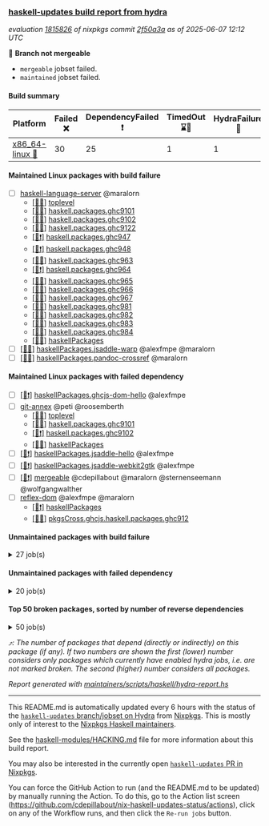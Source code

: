 ### [haskell-updates build report from hydra](https://hydra.nixos.org/jobset/nixpkgs/haskell-updates)
*evaluation [1815826](https://hydra.nixos.org/eval/1815826) of nixpkgs commit [2f50a3a](https://github.com/NixOS/nixpkgs/commits/2f50a3af8b7665456ba627ae993ddef5d7c9840c) as of 2025-06-07 12:12 UTC*

🔴 **Branch not mergeable**
  * `mergeable` jobset failed.
  * `maintained` jobset failed.

#### Build summary

 | Platform | Failed ❌ | DependencyFailed ❗ | TimedOut ⌛🚫 | HydraFailure 🚧 | Unfinished ⏳ | Success ✅ | 
 | --- | --- | --- | --- | --- | --- | --- | 
 | [x86_64-linux 🐧](https://hydra.nixos.org/eval/1815826?filter=.x86_64-linux) | 30 | 25 | 1 | 1 | 4 | 7305 | 
#### Maintained Linux packages with build failure
- [ ] [haskell-language-server](https://hydra.nixos.org/eval/1815826?filter=haskell-language-server) @maralorn
  - [[🐧✅]](https://hydra.nixos.org/build/299135290) [toplevel](https://hydra.nixos.org/eval/1815826?filter=haskell-language-server)
  - [[🐧❌]](https://hydra.nixos.org/build/299134931) [haskell.packages.ghc9101](https://hydra.nixos.org/eval/1815826?filter=haskell.packages.ghc9101.haskell-language-server)
  - [[🐧❌]](https://hydra.nixos.org/build/299135008) [haskell.packages.ghc9102](https://hydra.nixos.org/eval/1815826?filter=haskell.packages.ghc9102.haskell-language-server)
  - [[🐧✅]](https://hydra.nixos.org/build/299134963) [haskell.packages.ghc9122](https://hydra.nixos.org/eval/1815826?filter=haskell.packages.ghc9122.haskell-language-server)
  - [[🐧❗]](https://hydra.nixos.org/build/299135077) [haskell.packages.ghc947](https://hydra.nixos.org/eval/1815826?filter=haskell.packages.ghc947.haskell-language-server)
  - [[🐧❗]](https://hydra.nixos.org/build/299135084) [haskell.packages.ghc948](https://hydra.nixos.org/eval/1815826?filter=haskell.packages.ghc948.haskell-language-server)
  - [[🐧✅]](https://hydra.nixos.org/build/299135089) [haskell.packages.ghc963](https://hydra.nixos.org/eval/1815826?filter=haskell.packages.ghc963.haskell-language-server)
  - [[🐧❗]](https://hydra.nixos.org/build/299135100) [haskell.packages.ghc964](https://hydra.nixos.org/eval/1815826?filter=haskell.packages.ghc964.haskell-language-server)
  - [[🐧🚧]](https://hydra.nixos.org/build/299135160) [haskell.packages.ghc965](https://hydra.nixos.org/eval/1815826?filter=haskell.packages.ghc965.haskell-language-server)
  - [[🐧✅]](https://hydra.nixos.org/build/299135171) [haskell.packages.ghc966](https://hydra.nixos.org/eval/1815826?filter=haskell.packages.ghc966.haskell-language-server)
  - [[🐧✅]](https://hydra.nixos.org/build/299135170) [haskell.packages.ghc967](https://hydra.nixos.org/eval/1815826?filter=haskell.packages.ghc967.haskell-language-server)
  - [[🐧✅]](https://hydra.nixos.org/build/299135513) [haskell.packages.ghc981](https://hydra.nixos.org/eval/1815826?filter=haskell.packages.ghc981.haskell-language-server)
  - [[🐧✅]](https://hydra.nixos.org/build/299135814) [haskell.packages.ghc982](https://hydra.nixos.org/eval/1815826?filter=haskell.packages.ghc982.haskell-language-server)
  - [[🐧✅]](https://hydra.nixos.org/build/299136663) [haskell.packages.ghc983](https://hydra.nixos.org/eval/1815826?filter=haskell.packages.ghc983.haskell-language-server)
  - [[🐧✅]](https://hydra.nixos.org/build/299135312) [haskell.packages.ghc984](https://hydra.nixos.org/eval/1815826?filter=haskell.packages.ghc984.haskell-language-server)
  - [[🐧✅]](https://hydra.nixos.org/build/299138518) [haskellPackages](https://hydra.nixos.org/eval/1815826?filter=haskellPackages.haskell-language-server)
- [ ] [[🐧❌]](https://hydra.nixos.org/build/299139036) [haskellPackages.jsaddle-warp](https://hydra.nixos.org/eval/1815826?filter=haskellPackages.jsaddle-warp) @alexfmpe @maralorn
- [ ] [[🐧❌]](https://hydra.nixos.org/build/299140064) [haskellPackages.pandoc-crossref](https://hydra.nixos.org/eval/1815826?filter=haskellPackages.pandoc-crossref) @maralorn
#### Maintained Linux packages with failed dependency
- [ ] [[🐧❗]](https://hydra.nixos.org/build/299138002) [haskellPackages.ghcjs-dom-hello](https://hydra.nixos.org/eval/1815826?filter=haskellPackages.ghcjs-dom-hello) @alexfmpe
- [ ] [git-annex](https://hydra.nixos.org/eval/1815826?filter=git-annex) @peti @roosemberth
  - [[🐧✅]](https://hydra.nixos.org/build/299186670) [toplevel](https://hydra.nixos.org/eval/1815826?filter=git-annex)
  - [[🐧✅]](https://hydra.nixos.org/build/299186672) [haskell.packages.ghc9101](https://hydra.nixos.org/eval/1815826?filter=haskell.packages.ghc9101.git-annex)
  - [[🐧❗]](https://hydra.nixos.org/build/299186671) [haskell.packages.ghc9102](https://hydra.nixos.org/eval/1815826?filter=haskell.packages.ghc9102.git-annex)
  - [[🐧✅]](https://hydra.nixos.org/build/299186695) [haskellPackages](https://hydra.nixos.org/eval/1815826?filter=haskellPackages.git-annex)
- [ ] [[🐧❗]](https://hydra.nixos.org/build/299139051) [haskellPackages.jsaddle-hello](https://hydra.nixos.org/eval/1815826?filter=haskellPackages.jsaddle-hello) @alexfmpe
- [ ] [[🐧❗]](https://hydra.nixos.org/build/299139076) [haskellPackages.jsaddle-webkit2gtk](https://hydra.nixos.org/eval/1815826?filter=haskellPackages.jsaddle-webkit2gtk) @alexfmpe
- [ ] [[🐧❗]](https://hydra.nixos.org/build/299186761) [mergeable](https://hydra.nixos.org/eval/1815826?filter=mergeable) @cdepillabout @maralorn @sternenseemann @wolfgangwalther
- [ ] [reflex-dom](https://hydra.nixos.org/eval/1815826?filter=reflex-dom) @alexfmpe @maralorn
  - [[🐧❗]](https://hydra.nixos.org/build/299140685) [haskellPackages](https://hydra.nixos.org/eval/1815826?filter=haskellPackages.reflex-dom)
  - [[🐧✅]](https://hydra.nixos.org/build/299142553) [pkgsCross.ghcjs.haskell.packages.ghc912](https://hydra.nixos.org/eval/1815826?filter=pkgsCross.ghcjs.haskell.packages.ghc912.reflex-dom)
#### Unmaintained packages with build failure
<details><summary>27 job(s) </summary>

- [ ] [[🐧❌]](https://hydra.nixos.org/build/299137964) [haskellPackages.gi-soup2](https://hydra.nixos.org/eval/1815826?filter=haskellPackages.gi-soup2)  ⤴️ 6 | 17
- [ ] [[🐧❌]](https://hydra.nixos.org/build/299138284) [haskellPackages.gpu-vulkan-middle](https://hydra.nixos.org/eval/1815826?filter=haskellPackages.gpu-vulkan-middle)  ⤴️ 3 | 7
- [ ] [[🐧❌]](https://hydra.nixos.org/build/299142323) [haskellPackages.xml-picklers](https://hydra.nixos.org/eval/1815826?filter=haskellPackages.xml-picklers)  ⤴️ 2 | 9
- [ ] [[🐧❌]](https://hydra.nixos.org/build/299137683) [haskellPackages.fs-api](https://hydra.nixos.org/eval/1815826?filter=haskellPackages.fs-api)  ⤴️ 1 | 1
- [ ] [[🐧❌]](https://hydra.nixos.org/build/299139026) [haskellPackages.jpeg-turbo](https://hydra.nixos.org/eval/1815826?filter=haskellPackages.jpeg-turbo)  ⤴️ 1 | 1
- [ ] [[🐧❌]](https://hydra.nixos.org/build/299137849) [haskellPackages.geomancy-layout](https://hydra.nixos.org/eval/1815826?filter=haskellPackages.geomancy-layout)  ⤴️ 0 | 7
- [ ] [[🐧❌]](https://hydra.nixos.org/build/299140892) [haskellPackages.selda-json](https://hydra.nixos.org/eval/1815826?filter=haskellPackages.selda-json)  ⤴️ 0 | 2
- [ ] [[🐧❌]](https://hydra.nixos.org/build/299138327) [haskellPackages.hash-store](https://hydra.nixos.org/eval/1815826?filter=haskellPackages.hash-store)  ⤴️ 0 | 1
- [ ] [[🐧❌]](https://hydra.nixos.org/build/299139104) [haskellPackages.kmeans](https://hydra.nixos.org/eval/1815826?filter=haskellPackages.kmeans)  ⤴️ 0 | 1
- [ ] [[🐧❌]](https://hydra.nixos.org/build/299186735) [haskellPackages.wire-streams](https://hydra.nixos.org/eval/1815826?filter=haskellPackages.wire-streams)  ⤴️ 0 | 1
- [ ] [[🐧❌]](https://hydra.nixos.org/build/299186680) [haskellPackages.cabal-cargs](https://hydra.nixos.org/eval/1815826?filter=haskellPackages.cabal-cargs) 
- [ ] [[🐧❌]](https://hydra.nixos.org/build/299186683) [haskellPackages.delta-store](https://hydra.nixos.org/eval/1815826?filter=haskellPackages.delta-store) 
- [ ] [[🐧❌]](https://hydra.nixos.org/build/299137822) [haskellPackages.genvalidity-network-uri](https://hydra.nixos.org/eval/1815826?filter=haskellPackages.genvalidity-network-uri) 
- [ ] [[🐧❌]](https://hydra.nixos.org/build/299137903) [haskellPackages.gi-clutter](https://hydra.nixos.org/eval/1815826?filter=haskellPackages.gi-clutter) 
- [ ] [[🐧❌]](https://hydra.nixos.org/build/299137966) [haskellPackages.gitrev-typed](https://hydra.nixos.org/eval/1815826?filter=haskellPackages.gitrev-typed) 
- [ ] [[🐧❌]](https://hydra.nixos.org/build/299138362) [haskellPackages.haskell-halogen-core](https://hydra.nixos.org/eval/1815826?filter=haskellPackages.haskell-halogen-core) 
- [ ] [[🐧❌]](https://hydra.nixos.org/build/299138382) [haskellPackages.haskoin-store](https://hydra.nixos.org/eval/1815826?filter=haskellPackages.haskoin-store) 
- [ ] [[🐧❌]](https://hydra.nixos.org/build/299139409) [haskellPackages.llama-cpp-hs](https://hydra.nixos.org/eval/1815826?filter=haskellPackages.llama-cpp-hs) 
- [ ] [[🐧❌]](https://hydra.nixos.org/build/299139659) [haskellPackages.more-extensible-effects](https://hydra.nixos.org/eval/1815826?filter=haskellPackages.more-extensible-effects) 
- [ ] [[🐧❌]](https://hydra.nixos.org/build/299140266) [haskellPackages.phino](https://hydra.nixos.org/eval/1815826?filter=haskellPackages.phino) 
- [ ] [[🐧❌]](https://hydra.nixos.org/build/299186718) [haskellPackages.rawlock](https://hydra.nixos.org/eval/1815826?filter=haskellPackages.rawlock) 
- [ ] [[🐧❌]](https://hydra.nixos.org/build/299186719) [haskellPackages.rds-data](https://hydra.nixos.org/eval/1815826?filter=haskellPackages.rds-data) 
- [ ] [[🐧❌]](https://hydra.nixos.org/build/299186720) [haskellPackages.resource-registry](https://hydra.nixos.org/eval/1815826?filter=haskellPackages.resource-registry) 
- [ ] [[🐧❌]](https://hydra.nixos.org/build/299141710) [haskellPackages.text-builder-lawful-conversions](https://hydra.nixos.org/eval/1815826?filter=haskellPackages.text-builder-lawful-conversions) 
- [ ] [[🐧❌]](https://hydra.nixos.org/build/299141969) [haskellPackages.unimap](https://hydra.nixos.org/eval/1815826?filter=haskellPackages.unimap) 
- [ ] [[🐧❌]](https://hydra.nixos.org/build/299186734) [haskellPackages.verismith](https://hydra.nixos.org/eval/1815826?filter=haskellPackages.verismith) 
- [ ] [[🐧❌]](https://hydra.nixos.org/build/299186736) [haskellPackages.wsjtx-udp](https://hydra.nixos.org/eval/1815826?filter=haskellPackages.wsjtx-udp) 
</details>

#### Unmaintained packages with failed dependency
<details><summary>20 job(s) </summary>

- [ ] [ihaskell](https://hydra.nixos.org/eval/1815826?filter=ihaskell)  ⤴️ 10 | 18
  - [[🐧❗]](https://hydra.nixos.org/build/299142511) [toplevel](https://hydra.nixos.org/eval/1815826?filter=ihaskell)
  - [[🐧✅]](https://hydra.nixos.org/build/299138863) [haskellPackages](https://hydra.nixos.org/eval/1815826?filter=haskellPackages.ihaskell)
- [ ] [[🐧❗]](https://hydra.nixos.org/build/299137979) [haskellPackages.gi-webkit2](https://hydra.nixos.org/eval/1815826?filter=haskellPackages.gi-webkit2)  ⤴️ 4 | 14
- [ ] [[🐧❗]](https://hydra.nixos.org/build/299138282) [haskellPackages.gpu-vulkan-middle-khr-surface](https://hydra.nixos.org/eval/1815826?filter=haskellPackages.gpu-vulkan-middle-khr-surface)  ⤴️ 2 | 5
- [ ] [[🐧❗]](https://hydra.nixos.org/build/299186709) [haskellPackages.pantry](https://hydra.nixos.org/eval/1815826?filter=haskellPackages.pantry)  ⤴️ 1 | 5
- [ ] [[🐧❗]](https://hydra.nixos.org/build/299140294) [haskellPackages.pontarius-xmpp](https://hydra.nixos.org/eval/1815826?filter=haskellPackages.pontarius-xmpp)  ⤴️ 1 | 4
- [ ] [[🐧❗]](https://hydra.nixos.org/build/299137125) [haskellPackages.dde](https://hydra.nixos.org/eval/1815826?filter=haskellPackages.dde)  ⤴️ 0 | 1
- [ ] [[🐧❗]](https://hydra.nixos.org/build/299138294) [haskellPackages.gpu-vulkan-middle-khr-surface-glfw](https://hydra.nixos.org/eval/1815826?filter=haskellPackages.gpu-vulkan-middle-khr-surface-glfw)  ⤴️ 0 | 1
- [ ] [[🐧❗]](https://hydra.nixos.org/build/299138291) [haskellPackages.gpu-vulkan-middle-khr-swapchain](https://hydra.nixos.org/eval/1815826?filter=haskellPackages.gpu-vulkan-middle-khr-swapchain)  ⤴️ 0 | 1
- [ ] [[🐧❗]](https://hydra.nixos.org/build/299135408) [haskellPackages.JuicyPixels-jpeg-turbo](https://hydra.nixos.org/eval/1815826?filter=haskellPackages.JuicyPixels-jpeg-turbo) 
- [ ] [[🐧❗]](https://hydra.nixos.org/build/299186691) [haskellPackages.fs-sim](https://hydra.nixos.org/eval/1815826?filter=haskellPackages.fs-sim) 
- [ ] [[🐧❗]](https://hydra.nixos.org/build/299137970) [haskellPackages.gi-soup](https://hydra.nixos.org/eval/1815826?filter=haskellPackages.gi-soup) 
- [ ] [[🐧❗]](https://hydra.nixos.org/build/299137933) [haskellPackages.gi-vips](https://hydra.nixos.org/eval/1815826?filter=haskellPackages.gi-vips) 
- [ ] [[🐧❗]](https://hydra.nixos.org/build/299138740) [haskellPackages.hsendxmpp](https://hydra.nixos.org/eval/1815826?filter=haskellPackages.hsendxmpp) 
- [ ] [[🐧❗]](https://hydra.nixos.org/build/299138923) [haskellPackages.inspection-proxy](https://hydra.nixos.org/eval/1815826?filter=haskellPackages.inspection-proxy) 
- [ ] [[🐧❗]](https://hydra.nixos.org/build/299139187) [haskellPackages.lambdabot-xmpp](https://hydra.nixos.org/eval/1815826?filter=haskellPackages.lambdabot-xmpp) 
- [ ] [[🐧❗]](https://hydra.nixos.org/build/299186764) [maintained](https://hydra.nixos.org/eval/1815826?filter=maintained) 
- [ ] [[🐧❗]](https://hydra.nixos.org/build/299186705) [haskellPackages.mega-sdist](https://hydra.nixos.org/eval/1815826?filter=haskellPackages.mega-sdist) 
- [ ] [[🐧❗]](https://hydra.nixos.org/build/299140292) [haskellPackages.pontarius-xmpp-extras](https://hydra.nixos.org/eval/1815826?filter=haskellPackages.pontarius-xmpp-extras) 
</details>

#### Top 50 broken packages, sorted by number of reverse dependencies
<details><summary>50 job(s) </summary>

[haskell98](https://packdeps.haskellers.com/reverse/haskell98) ⤴️ 152  
[failure](https://packdeps.haskellers.com/reverse/failure) ⤴️ 72  
[enumerator](https://packdeps.haskellers.com/reverse/enumerator) ⤴️ 56  
[connection](https://packdeps.haskellers.com/reverse/connection) ⤴️ 50  
[util](https://packdeps.haskellers.com/reverse/util) ⤴️ 49  
[derive](https://packdeps.haskellers.com/reverse/derive) ⤴️ 48  
[fclabels](https://packdeps.haskellers.com/reverse/fclabels) ⤴️ 47  
[syb-with-class](https://packdeps.haskellers.com/reverse/syb-with-class) ⤴️ 42  
[MonadCatchIO-transformers](https://packdeps.haskellers.com/reverse/MonadCatchIO-transformers) ⤴️ 41  
[TypeCompose](https://packdeps.haskellers.com/reverse/TypeCompose) ⤴️ 41  
[PrimitiveArray](https://packdeps.haskellers.com/reverse/PrimitiveArray) ⤴️ 35  
[crypto-random](https://packdeps.haskellers.com/reverse/crypto-random) ⤴️ 35  
[dual](https://packdeps.haskellers.com/reverse/dual) ⤴️ 32  
[hsp](https://packdeps.haskellers.com/reverse/hsp) ⤴️ 32  
[language-ecmascript](https://packdeps.haskellers.com/reverse/language-ecmascript) ⤴️ 31  
[iteratee](https://packdeps.haskellers.com/reverse/iteratee) ⤴️ 29  
[composite-base](https://packdeps.haskellers.com/reverse/composite-base) ⤴️ 28  
[regexpr](https://packdeps.haskellers.com/reverse/regexpr) ⤴️ 27  
[text-format](https://packdeps.haskellers.com/reverse/text-format) ⤴️ 27  
[crypto-numbers](https://packdeps.haskellers.com/reverse/crypto-numbers) ⤴️ 25  
[either-unwrap](https://packdeps.haskellers.com/reverse/either-unwrap) ⤴️ 25  
[Crypto](https://packdeps.haskellers.com/reverse/Crypto) ⤴️ 22  
[crypto-pubkey](https://packdeps.haskellers.com/reverse/crypto-pubkey) ⤴️ 22  
[haskelldb](https://packdeps.haskellers.com/reverse/haskelldb) ⤴️ 22  
[wxdirect](https://packdeps.haskellers.com/reverse/wxdirect) ⤴️ 22  
[BiobaseTypes](https://packdeps.haskellers.com/reverse/BiobaseTypes) ⤴️ 21  
[alg](https://packdeps.haskellers.com/reverse/alg) ⤴️ 21  
[hw-rankselect-base](https://packdeps.haskellers.com/reverse/hw-rankselect-base) ⤴️ 21  
[libxml-sax](https://packdeps.haskellers.com/reverse/libxml-sax) ⤴️ 21  
[wxc](https://packdeps.haskellers.com/reverse/wxc) ⤴️ 21  
[biocore](https://packdeps.haskellers.com/reverse/biocore) ⤴️ 20  
[hw-excess](https://packdeps.haskellers.com/reverse/hw-excess) ⤴️ 20  
[reform](https://packdeps.haskellers.com/reverse/reform) ⤴️ 20  
[wxcore](https://packdeps.haskellers.com/reverse/wxcore) ⤴️ 20  
[attoparsec-enumerator](https://packdeps.haskellers.com/reverse/attoparsec-enumerator) ⤴️ 19  
[cprng-aes](https://packdeps.haskellers.com/reverse/cprng-aes) ⤴️ 19  
[fay](https://packdeps.haskellers.com/reverse/fay) ⤴️ 19  
[harp](https://packdeps.haskellers.com/reverse/harp) ⤴️ 19  
[hsx2hs](https://packdeps.haskellers.com/reverse/hsx2hs) ⤴️ 19  
[hw-balancedparens](https://packdeps.haskellers.com/reverse/hw-balancedparens) ⤴️ 19  
[ixset](https://packdeps.haskellers.com/reverse/ixset) ⤴️ 19  
[mmsyn2](https://packdeps.haskellers.com/reverse/mmsyn2) ⤴️ 19  
[wx](https://packdeps.haskellers.com/reverse/wx) ⤴️ 19  
[BiobaseENA](https://packdeps.haskellers.com/reverse/BiobaseENA) ⤴️ 18  
[asn1-data](https://packdeps.haskellers.com/reverse/asn1-data) ⤴️ 18  
[bytestring-show](https://packdeps.haskellers.com/reverse/bytestring-show) ⤴️ 18  
[dbus-core](https://packdeps.haskellers.com/reverse/dbus-core) ⤴️ 18  
[digit](https://packdeps.haskellers.com/reverse/digit) ⤴️ 18  
[gtksourceview2](https://packdeps.haskellers.com/reverse/gtksourceview2) ⤴️ 18  
[hw-rankselect](https://packdeps.haskellers.com/reverse/hw-rankselect) ⤴️ 18  
</details>


*⤴️: The number of packages that depend (directly or indirectly) on this package (if any). If two numbers are shown the first (lower) number considers only packages which currently have enabled hydra jobs, i.e. are not marked broken. The second (higher) number considers all packages.*

*Report generated with [maintainers/scripts/haskell/hydra-report.hs](https://github.com/NixOS/nixpkgs/blob/haskell-updates/maintainers/scripts/haskell/hydra-report.hs)*


----------------------------------------------------------------------

This README.md is automatically updated every 6 hours with the status of the
[`haskell-updates` branch/jobset on Hydra](https://hydra.nixos.org/jobset/nixpkgs/haskell-updates)
from [Nixpkgs](https://github.com/NixOS/nixpkgs).  This is mostly only of
interest to the [Nixpkgs Haskell maintainers](https://github.com/orgs/NixOS/teams/haskell).

See the
[haskell-modules/HACKING.md](https://github.com/NixOS/nixpkgs/blob/haskell-updates/pkgs/development/haskell-modules/HACKING.md)
file for more information about this build report.

You may also be interested in the currently open
[`haskell-updates` PR in Nixpkgs](https://github.com/nixos/nixpkgs/pulls?q=is%3Apr+is%3Aopen+head%3Ahaskell-updates).

You can force the GitHub Action to run (and the README.md to be updated) by
manually running the Action.  To do this, go to the Action list screen
(https://github.com/cdepillabout/nix-haskell-updates-status/actions),
click on any of the Workflow runs, and then click the `Re-run jobs` button.
